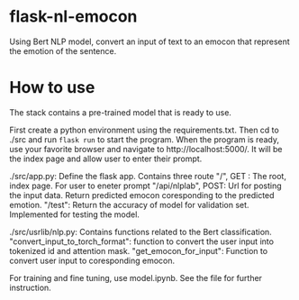 # flask-nl-emocon

Using Bert NLP model, convert an input of text to an emocon that represent the emotion of the sentence.

# How to use

The stack contains a pre-trained model that is ready to use.

First create a python environment using the requirements.txt. Then cd to ./src and run `flask run` to start the program. When the program is ready, use your favorite browser and navigate to http://localhost:5000/. It will be the index page and allow user to enter their prompt.

./src/app.py: Define the flask app. Contains three route
"/", GET : The root, index page. For user to eneter prompt
"/api/nlplab", POST: Url for posting the input data. Return predicted emocon coresponding to the predicted emotion.
"/test": Return the accuracy of model for validation set. Implemented for testing the model.

./src/usrlib/nlp.py: Contains functions related to the Bert classification.
"convert_input_to_torch_format": function to convert the user input into tokenized id and attention mask.
"get_emocon_for_input": Function to convert user input to coresponding emocon.


For training and fine tuning, use model.ipynb. See the file for further instruction.